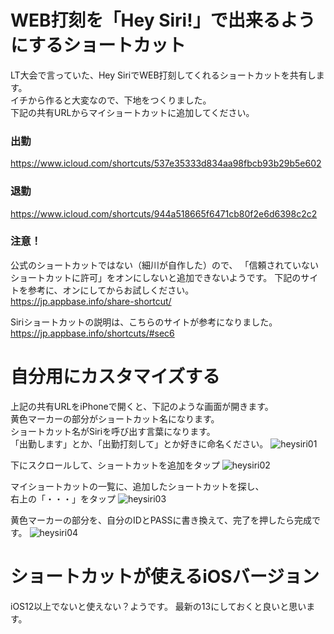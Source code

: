 # WEB打刻を「Hey Siri!」で出来るようにするショートカット
LT大会で言っていた、Hey SiriでWEB打刻してくれるショートカットを共有します。  
イチから作ると大変なので、下地をつくりました。  
下記の共有URLからマイショートカットに追加してください。  
### 出勤
https://www.icloud.com/shortcuts/537e35333d834aa98fbcb93b29b5e602
### 退勤
https://www.icloud.com/shortcuts/944a518665f6471cb80f2e6d6398c2c2

### 注意！
公式のショートカットではない（細川が自作した）ので、
「信頼されていないショートカットに許可」をオンにしないと追加できないようです。
下記のサイトを参考に、オンにしてからお試しください。  
https://jp.appbase.info/share-shortcut/

Siriショートカットの説明は、こちらのサイトが参考になりました。  
https://jp.appbase.info/shortcuts/#sec6

# 自分用にカスタマイズする
上記の共有URLをiPhoneで開くと、下記のような画面が開きます。  
黄色マーカーの部分がショートカット名になります。  
ショートカット名がSiriを呼び出す言葉になります。  
「出勤します」とか、「出勤打刻して」とか好きに命名ください。
![heysiri01](https://user-images.githubusercontent.com/34472719/66984615-fcc60380-f0f5-11e9-9628-e99ef35a4b97.jpg)

下にスクロールして、ショートカットを追加をタップ
![heysiri02](https://user-images.githubusercontent.com/34472719/66984613-fcc60380-f0f5-11e9-8f95-e8f2f348f1c1.jpg)

マイショートカットの一覧に、追加したショートカットを探し、  
右上の「・・・」をタップ
![heysiri03](https://user-images.githubusercontent.com/34472719/66984612-fcc60380-f0f5-11e9-8ebb-941f742d59fc.jpg)

黄色マーカーの部分を、自分のIDとPASSに書き換えて、完了を押したら完成です。
![heysiri04](https://user-images.githubusercontent.com/34472719/66984609-fc2d6d00-f0f5-11e9-8de6-db99c3620e50.jpg)

# ショートカットが使えるiOSバージョン
iOS12以上でないと使えない？ようです。
最新の13にしておくと良いと思います。
